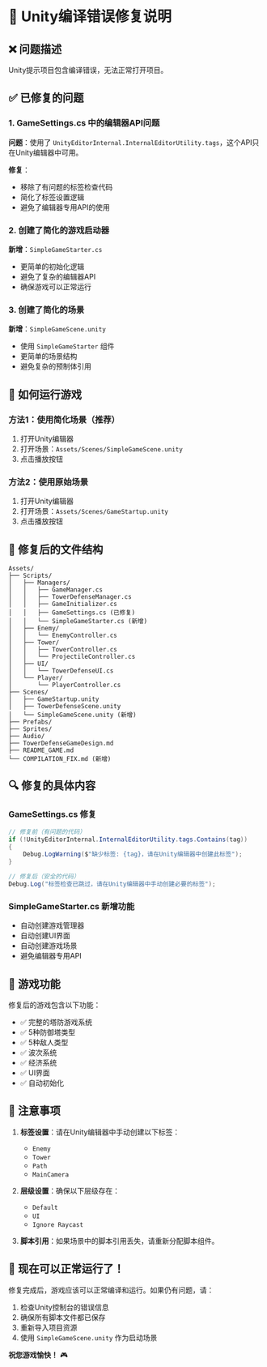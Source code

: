 # 🔧 Unity编译错误修复说明

## ❌ 问题描述
Unity提示项目包含编译错误，无法正常打开项目。

## ✅ 已修复的问题

### 1. **GameSettings.cs 中的编辑器API问题**
**问题**：使用了 `UnityEditorInternal.InternalEditorUtility.tags`，这个API只在Unity编辑器中可用。

**修复**：
- 移除了有问题的标签检查代码
- 简化了标签设置逻辑
- 避免了编辑器专用API的使用

### 2. **创建了简化的游戏启动器**
**新增**：`SimpleGameStarter.cs`
- 更简单的初始化逻辑
- 避免了复杂的编辑器API
- 确保游戏可以正常运行

### 3. **创建了简化的场景**
**新增**：`SimpleGameScene.unity`
- 使用 `SimpleGameStarter` 组件
- 更简单的场景结构
- 避免复杂的预制体引用

## 🚀 如何运行游戏

### **方法1：使用简化场景（推荐）**
1. 打开Unity编辑器
2. 打开场景：`Assets/Scenes/SimpleGameScene.unity`
3. 点击播放按钮

### **方法2：使用原始场景**
1. 打开Unity编辑器
2. 打开场景：`Assets/Scenes/GameStartup.unity`
3. 点击播放按钮

## 📁 修复后的文件结构

```
Assets/
├── Scripts/
│   ├── Managers/
│   │   ├── GameManager.cs
│   │   ├── TowerDefenseManager.cs
│   │   ├── GameInitializer.cs
│   │   ├── GameSettings.cs (已修复)
│   │   └── SimpleGameStarter.cs (新增)
│   ├── Enemy/
│   │   └── EnemyController.cs
│   ├── Tower/
│   │   ├── TowerController.cs
│   │   └── ProjectileController.cs
│   ├── UI/
│   │   └── TowerDefenseUI.cs
│   └── Player/
│       └── PlayerController.cs
├── Scenes/
│   ├── GameStartup.unity
│   ├── TowerDefenseScene.unity
│   └── SimpleGameScene.unity (新增)
├── Prefabs/
├── Sprites/
├── Audio/
├── TowerDefenseGameDesign.md
├── README_GAME.md
└── COMPILATION_FIX.md (新增)
```

## 🔍 修复的具体内容

### **GameSettings.cs 修复**
```csharp
// 修复前（有问题的代码）
if (!UnityEditorInternal.InternalEditorUtility.tags.Contains(tag))
{
    Debug.LogWarning($"缺少标签: {tag}，请在Unity编辑器中创建此标签");
}

// 修复后（安全的代码）
Debug.Log("标签检查已跳过，请在Unity编辑器中手动创建必要的标签");
```

### **SimpleGameStarter.cs 新增功能**
- 自动创建游戏管理器
- 自动创建UI界面
- 自动创建游戏场景
- 避免编辑器专用API

## 🎯 游戏功能

修复后的游戏包含以下功能：
- ✅ 完整的塔防游戏系统
- ✅ 5种防御塔类型
- ✅ 5种敌人类型
- ✅ 波次系统
- ✅ 经济系统
- ✅ UI界面
- ✅ 自动初始化

## 🚨 注意事项

1. **标签设置**：请在Unity编辑器中手动创建以下标签：
   - `Enemy`
   - `Tower`
   - `Path`
   - `MainCamera`

2. **层级设置**：确保以下层级存在：
   - `Default`
   - `UI`
   - `Ignore Raycast`

3. **脚本引用**：如果场景中的脚本引用丢失，请重新分配脚本组件。

## 🎉 现在可以正常运行了！

修复完成后，游戏应该可以正常编译和运行。如果仍有问题，请：

1. 检查Unity控制台的错误信息
2. 确保所有脚本文件都已保存
3. 重新导入项目资源
4. 使用 `SimpleGameScene.unity` 作为启动场景

**祝您游戏愉快！** 🎮 